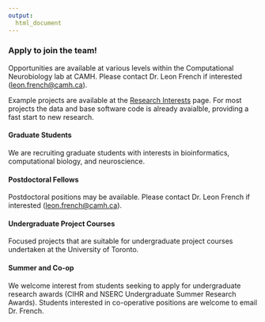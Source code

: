 ```yaml
---
output:
  html_document
---
```



### Apply to join the team!

Opportunities are available at various levels within the Computational Neurobiology lab at CAMH. Please contact Dr. Leon French if interested (leon.french@camh.ca).

Example projects are available at the [Research Interests](./research.html) page. For most projects the data and base software code is already avaialble, providing a fast start to new research. 

#### Graduate Students

We are recruiting graduate students with interests in bioinformatics, computational biology, and neuroscience. 

#### Postdoctoral Fellows

Postdoctoral positions may be available. Please contact Dr. Leon French if interested (leon.french@camh.ca).

#### Undergraduate Project Courses

Focused projects that are suitable for undergraduate project courses undertaken at the University of Toronto. 

#### Summer and Co-op

We welcome interest from students seeking to apply for undergraduate research awards (CIHR and NSERC Undergraduate Summer Research Awards). Students interested in co-operative positions are welcome to email Dr. French.

